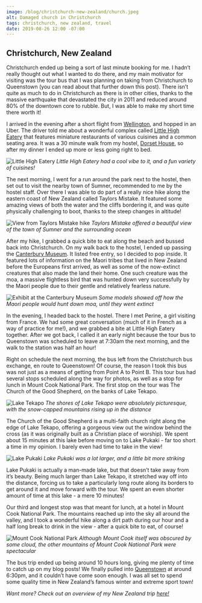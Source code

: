 ```yaml
---
image: /blog/christchurch-new-zealand/church.jpeg
alt: Damaged church in Christchurch
tags: christchurch, new zealand, travel
date: 2019-08-26 12:00 -07:00
---
```


## Christchurch, New Zealand

Christchurch ended up being a sort of last minute booking for me. I hadn’t really thought out what I wanted to do there, and my main motivator for visiting was the tour bus that I was planning on taking from Christchurch to Queenstown (you can read about that further down this post). There isn’t quite as much to do in Christchurch as there is in other cities, thanks to the massive earthquake that devastated the city in 2011 and reduced around 80% of the downtown core to rubble. But, I was able to make my short time there worth it!

I arrived in the evening after a short flight from [Wellington](/post/wellington-new-zealand), and hopped in an Uber. The driver told me about a wonderful complex called [Little High Eatery](https://www.littlehigh.co.nz/) that features miniature restaurants of various cuisines and a common seating area. It was a 30 minute walk from my hostel, [Dorset House](https://www.dorset.co.nz/), so after my dinner I ended up more or less going right to bed.

![Little High Eatery](/blog/christchurch-new-zealand/little-high.jpeg)
*Little High Eatery had a cool vibe to it, and a fun variety of cuisines!*

The next morning, I went for a run around the park next to the hostel, then set out to visit the nearby town of Sumner, recommended to me by the hostel staff. Over there I was able to do part of a really nice hike along the eastern coast of New Zealand called Taylors Mistake. It featured some amazing views of both the water and the cliffs bordering it, and was quite physically challenging to boot, thanks to the steep changes in altitude!

![View from Taylors Mistake hike](/blog/christchurch-new-zealand/taylors-mistake.jpeg)
*Taylors Mistake offered a beautiful view of the town of Sumner and the surrounding ocean*

After my hike, I grabbed a quick bite to eat along the beach and bussed back into Christchurch. On my walk back to the hostel, I ended up passing the [Canterbury Museum](https://www.canterburymuseum.com/). It listed free entry, so I decided to pop inside. It featured lots of information on the Maori tribes that lived in New Zealand before the Europeans first arrived, as well as some of the now-extinct creatures that also made the land their home. One such creature was the moa, a massive flightless bird that was hunted down very successfully by the Maori people due to their gentle and relatively fearless nature.

![Exhibit at the Canterbury Museum](/blog/christchurch-new-zealand/museum.jpeg)
*Some models showed off how the Maori people would hunt down moa, until they went extinct*

In the evening, I headed back to the hostel. There I met Perine, a girl visiting from France. We had some great conversation (much of it in French as a way of practice for me!), and we grabbed a bite at Little High Eatery together. After we got back, I called it an early night because the tour bus to Queenstown was scheduled to leave at 7:30am the next morning, and the walk to the station was half an hour!

Right on schedule the next morning, the bus left from the Christchurch bus exchange, en route to Queenstown! Of course, the reason I took this bus was not just as a means of getting from Point A to Point B. This tour bus had several stops scheduled along the way for photos, as well as a stop for lunch in Mount Cook National Park. The first stop on the tour was The Church of the Good Shepherd, on the banks of Lake Tekapo.

![Lake Tekapo](/blog/christchurch-new-zealand/tekapo.jpeg)
*The shores of Lake Tekapo were absolutely picturesque, with the snow-capped mountains rising up in the distance*

The Church of the Good Shepherd is a multi-faith church right along the edge of Lake Tekapo, offering a gorgeous view out the window behind the cross (as it was originally built as a Christian place of worship). We spent about 15 minutes at this lake before moving on to Lake Pukaki - far too short a time in my opinion. I barely even had time to take in the view!

![Lake Pukaki](/blog/christchurch-new-zealand/pukaki.jpeg)
*Lake Pukaki was a lot larger, and a little bit more striking*

Lake Pukaki is actually a man-made lake, but that doesn’t take away from it’s beauty. Being much larger than Lake Tekapo, it stretched way off into the distance, forcing us to take a particularly long route along its borders to get around it and move forward with the tour. We spent an even shorter amount of time at this lake - a mere 10 minutes!

Our third and longest stop was that meant for lunch, at a hotel in Mount Cook National Park. The mountains reached up into the sky all around the valley, and I took a wonderful hike along a dirt path during our hour and a half long break to drink in the view - after a quick bite to eat, of course!

![Mount Cook National Park](/blog/christchurch-new-zealand/national-park.jpeg)
*Although Mount Cook itself was obscured by some cloud, the other mountains of Mount Cook National Park were spectacular*

The bus trip ended up being around 10 hours long, giving me plenty of time to catch up on my blog posts! We finally pulled into [Queenstown](/post/queenstown-new-zealand) at around 6:30pm, and it couldn’t have come soon enough. I was all set to spend some quality time in New Zealand’s famous winter and extreme sport town!

*Want more? Check out an overview of my New Zealand trip [here!](/post/new-zealand-100-pure-new-zealand)*

